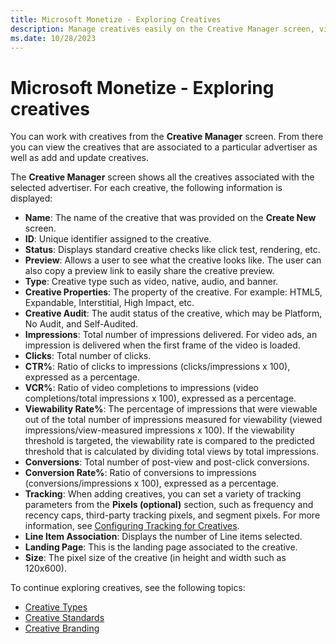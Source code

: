 ```yaml
---
title: Microsoft Monetize - Exploring Creatives
description: Manage creatives easily on the Creative Manager screen, view, add, and update creatives linked to an advertiser.
ms.date: 10/28/2023
---
```


# Microsoft Monetize - Exploring creatives

You can work with creatives from the **Creative Manager** screen. From there you can view the creatives that are associated to a particular advertiser as well as add and update creatives.

The **Creative Manager** screen shows all the creatives associated with the selected advertiser. For each creative, the following information is displayed:

- **Name**: The name of the creative that was provided on the **Create New** screen.
- **ID**: Unique identifier assigned to the creative.
- **Status**: Displays standard creative checks like click test, rendering, etc.
- **Preview**: Allows a user to see what the creative looks like. The user can also copy a preview link to easily share the creative preview.
- **Type**: Creative type such as video, native, audio, and banner.
- **Creative Properties**: The property of the creative. For example: HTML5, Expandable, Interstitial, High Impact, etc.
- **Creative Audit**: The audit status of the creative, which may be Platform, No Audit, and Self-Audited.
- **Impressions**: Total number of impressions delivered. For video ads, an impression is delivered when the first frame of the video is loaded.
- **Clicks**: Total number of clicks.
- **CTR%**: Ratio of clicks to impressions (clicks/impressions x 100), expressed as a percentage.
- **VCR%**: Ratio of video completions to impressions (video completions/total impressions x 100), expressed as a percentage.
- **Viewability Rate%**: The percentage of impressions that were viewable out of the total number of impressions measured for viewability (viewed impressions/view-measured impressions x 100). If the viewability threshold is targeted, the viewability rate is compared to the predicted threshold that is calculated by dividing total views by total impressions.
- **Conversions**: Total number of post-view and post-click conversions.
- **Conversion Rate%**: Ratio of conversions to impressions (conversions/impressions x 100), expressed as a percentage.
- **Tracking**: When adding creatives, you can set a variety of tracking parameters from the **Pixels (optional)** section, such as frequency and recency caps, third-party tracking pixels, and segment pixels. For more information, see [Configuring Tracking for Creatives](../monetize/configuring-tracking-for-creatives.md).
- **Line Item Association**: Displays the number of Line items selected.
- **Landing Page**: This is the landing page associated to the creative.
- **Size**: The pixel size of the creative (in height and width such as 120x600).

To continue exploring creatives, see the following topics:

- [Creative Types](creative-types.md)
- [Creative Standards](creative-standards.md)
- [Creative Branding](creative-branding.md)

